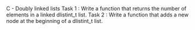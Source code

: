 C - Doubly linked lists
Task 1 : Write a function that returns the number of elements in a linked dlistint_t list.
Task 2 : Write a function that adds a new node at the beginning of a dlistint_t list.
